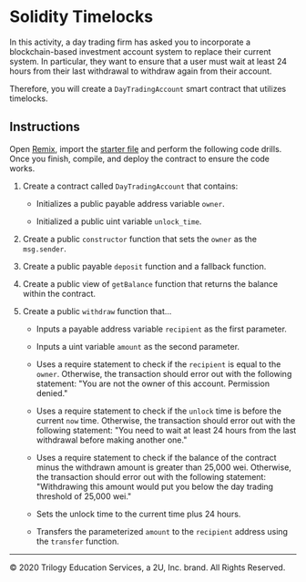 # Solidity Timelocks

In this activity, a day trading firm has asked you to incorporate a blockchain-based investment account system to replace their current system. In particular, they want to ensure that a user must wait at least 24 hours from their last withdrawal to withdraw again from their account.

Therefore, you will create a `DayTradingAccount` smart contract that utilizes timelocks.

## Instructions

Open [Remix](http://remix.ethereum.org/), import the [starter file](Unsolved/DayTradingAccount.sol) and perform the following code drills. Once you finish, compile, and deploy the contract to ensure the code works.

1. Create a contract called `DayTradingAccount` that contains:

    * Initializes a public payable address variable `owner`.

    * Initialized a public uint variable `unlock_time`.

2. Create a public `constructor` function that sets the `owner` as the `msg.sender`.

3. Create a public payable `deposit` function and a fallback function.

4. Create a public view of `getBalance` function that returns the balance within the contract.

5. Create a public `withdraw` function that...

    * Inputs a payable address variable `recipient` as the first parameter.

    * Inputs a uint variable `amount` as the second parameter.

    * Uses a require statement to check if the `recipient` is equal to the `owner`. Otherwise, the transaction should error out with the following statement: "You are not the owner of this account. Permission denied."

    * Uses a require statement to check if the `unlock` time is before the current `now` time. Otherwise, the transaction should error out with the following statement: "You need to wait at least 24 hours from the last withdrawal before making another one."

    * Uses a require statement to check if the balance of the contract minus the withdrawn amount is greater than 25,000 wei. Otherwise, the transaction should error out with the following statement: "Withdrawing this amount would put you below the day trading threshold of 25,000 wei."

    * Sets the unlock time to the current time plus 24 hours.

    * Transfers the parameterized `amount` to the `recipient` address using the `transfer` function.

---

© 2020 Trilogy Education Services, a 2U, Inc. brand. All Rights Reserved.

